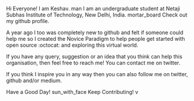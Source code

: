 Hi Everyone! I am Keshav. man
I am an undergraduate student at Netaji Subhas Institute of Technology, New Delhi, India. mortar_board
Check out my github profile.

A year ago I too was completely new to github and felt if someone could help me so I created the Novice Paradigm to help people get started with open source :octocat: and exploring this virtual world.

If you have any query, suggestion or an idea that you think can help this organisation, then feel free to reach me! You can contact me on twitter.

If you think I inspire you in any way then you can also follow me on twitter, github and/or medium.

Have a Good Day! sun_with_face
Keep Contributing! v
